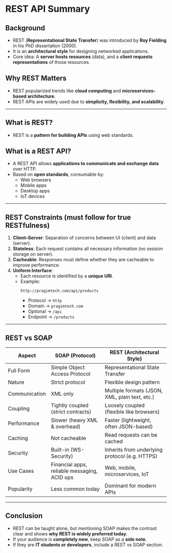 # REST API Summary  

## Background  
- REST (**Representational State Transfer**) was introduced by **Roy Fielding** in his PhD dissertation (2000).  
- It is an **architectural style** for designing networked applications.  
- Core idea: A **server hosts resources** (data), and a **client requests representations** of those resources.  

## Why REST Matters  
- REST popularized trends like **cloud computing** and **microservices-based architecture**.  
- REST APIs are widely used due to **simplicity, flexibility, and scalability**.  

---

## What is REST?  
- REST is a **pattern for building APIs** using web standards.  

## What is a REST API?  
- A REST API allows **applications to communicate and exchange data** over HTTP.  
- Based on **open standards**, consumable by:  
  - Web browsers  
  - Mobile apps  
  - Desktop apps  
  - IoT devices  

---

## REST Constraints (must follow for true RESTfulness)  
1. **Client–Server**: Separation of concerns between UI (client) and data (server).  
2. **Stateless**: Each request contains all necessary information (no session storage on server).  
3. **Cacheable**: Responses must define whether they are cacheable to improve performance.  
4. **Uniform Interface**:  
   - Each resource is identified by a **unique URI**.  
   - Example:  
     ```  
     http://pragimtech.com/api/products
     ```  
     - Protocol → `http`  
     - Domain → `pragimtech.com`  
     - Optional → `/api`  
     - Endpoint → `/products`  

---

## REST vs SOAP  

| **Aspect**          | **SOAP** (Protocol)                           | **REST** (Architectural Style)                |
|----------------------|-----------------------------------------------|-----------------------------------------------|
| Full Form           | Simple Object Access Protocol                 | Representational State Transfer               |
| Nature              | Strict protocol                               | Flexible design pattern                       |
| Communication       | XML only                                      | Multiple formats (JSON, XML, plain text, etc.)|
| Coupling            | Tightly coupled (strict contracts)            | Loosely coupled (flexible like browsers)      |
| Performance         | Slower (heavy XML & overhead)                 | Faster (lightweight, often JSON-based)        |
| Caching             | Not cacheable                                 | Read requests can be cached                   |
| Security            | Built-in (WS-Security)                        | Inherits from underlying protocol (e.g. HTTPS)|
| Use Cases           | Financial apps, reliable messaging, ACID ops  | Web, mobile, microservices, IoT               |
| Popularity          | Less common today                             | Dominant for modern APIs                      |

---

## Conclusion  
- REST can be taught alone, but mentioning SOAP makes the contrast clear and shows **why REST is widely preferred today**.  
- If your audience is **completely new**, keep SOAP as a **side note**.  
- If they are **IT students or developers**, include a REST vs SOAP section.  

